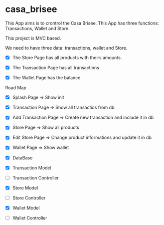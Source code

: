 # casa_brisee

This App aims is to crontrol the Casa Brisée. This App has three functions: Transactions, Wallet and Store.

This project is MVC based.

We need to have three data: transactions, wallet and Store.

* [x] The Store Page has all products with theirs amounts.
* [x] The Transaction Page has all transactions
* [x] The Wallet Page has the balance.


Road Map

- [x] Splash Page   => Show init
- [x] Transaction Page => Show all transactios from db
- [x] Add Transaction Page => Create new transaction and include it in db
- [x] Store Page => Show all products
- [x] Edit Store Page => Change product informations and update it in db
- [x] Wallet Page => Show wallet


- [x] DataBase
- [x] Transaction Model
- [ ] Transaction Controller
- [x] Store Model
- [ ] Store Controller
- [x] Wallet Model
- [ ] Wallet Controller
